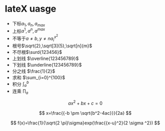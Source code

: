 # lateX uasge

- 下标$a_1,a_n,a_{max}$
- 上标$a^1,a^n,a^{max}$
- 不等于$a \neq b,y \neq na_{i}^{x^2}$
- 根号$\sqrt{2},\sqrt[3]{5},\sqrt[n]{m}$
- 不尽根$\surd{123456}$
- 上划线 $\overline{123456789}$
- 下划线 $\underline{123456789}$
- 分之线 $\frac{1}{2}$
- 求和 $\sum_{i=0}^{100}$
- 积分 $\int_a^b$
- 连乘 $\prod_{a}$


$$
ax^2+bx+c=0
$$


$$
x=\frac{{-b \pm \sqrt{b^2-4ac}}}{2a} 
$$


$$
f(x)=\frac{1}{\sqrt{2 \pi}\sigma}exp(\frac{{x-u}^2}{2 \sigma ^2})
$$


